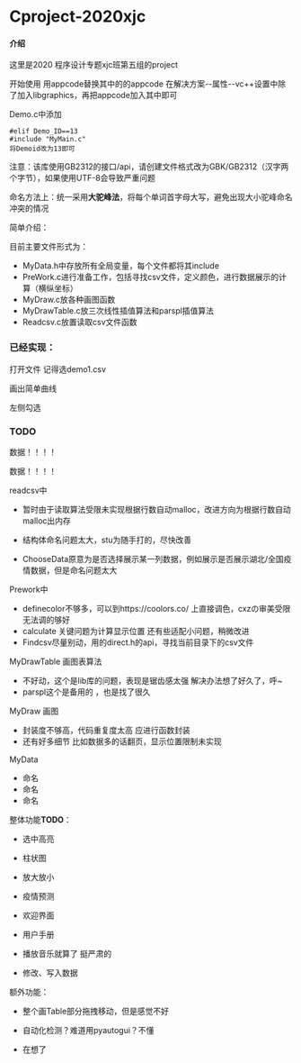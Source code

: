 # Cproject-2020xjc

#### 介绍
这里是2020 程序设计专题xjc班第五组的project



开始使用   用appcode替换其中的的appcode  在解决方案--属性--vc++设置中除了加入libgraphics，再把appcode加入其中即可





Demo.c中添加

~~~
#elif Demo_ID==13
#include "MyMain.c"
将Demoid改为13即可
~~~



注意：该库使用GB2312的接口/api，请创建文件格式改为GBK/GB2312（汉字两个字节），如果使用UTF-8会导致严重问题



命名方法上：统一采用**大驼峰法**，将每个单词首字母大写，避免出现大小驼峰命名冲突的情况





简单介绍：

目前主要文件形式为：

- MyData.h中存放所有全局变量，每个文件都将其include
- PreWork.c进行准备工作，包括寻找csv文件，定义颜色，进行数据展示的计算（横纵坐标）
- MyDraw.c放各种画图函数
- MyDrawTable.c放三次线性插值算法和parspl插值算法
- Readcsv.c放置读取csv文件函数



### 已经实现：

打开文件   记得选demo1.csv

画出简单曲线

左侧勾选





### TODO



数据！！！！

数据！！！！



readcsv中

- 暂时由于读取算法受限未实现根据行数自动malloc，改进方向为根据行数自动malloc出内存

- 结构体命名问题太大，stu为随手打的，尽快改善
- ChooseData原意为是否选择展示某一列数据，例如展示是否展示湖北/全国疫情数据，但是命名问题太大





Prework中

- definecolor不够多，可以到https://coolors.co/  上直接调色，cxzの审美受限无法调的够好
- calculate 关键问题为计算显示位置  还有些适配小问题，稍微改进
- Findcsv尽量别动，用的direct.h的api，寻找当前目录下的csv文件







MyDrawTable 画图表算法

- 不好动，这个是lib库的问题，表现是锯齿感太强   解决办法想了好久了，呼~
- parspl这个是备用的 ，也是找了很久



MyDraw 画图

- 封装度不够高，代码重复度太高 应进行函数封装
- 还有好多细节  比如数据多的话翻页，显示位置限制未实现



MyData

- 命名  
- 命名
- 命名



整体功能**TODO**：

- 选中高亮

- 柱状图

- 放大放小

- 疫情预测

- 欢迎界面

- 用户手册

- 播放音乐就算了  挺严肃的

- 修改、写入数据

  

额外功能：

- 整个画Table部分拖拽移动，但是感觉不好

- 自动化检测？难道用pyautogui？不懂

- 在想了

  



